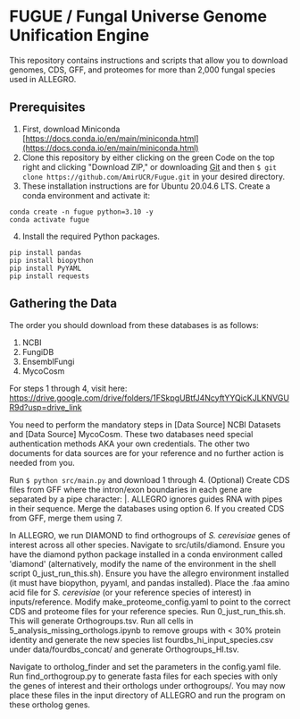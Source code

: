 # FUGUE / Fungal Universe Genome Unification Engine

This repository contains instructions and scripts that allow you to download genomes, CDS, GFF, and proteomes for more than 2,000 fungal species used in ALLEGRO.

## Prerequisites
1. First, download Miniconda [https://docs.conda.io/en/main/miniconda.html](https://docs.conda.io/en/main/miniconda.html)
2. Clone this repository by either clicking on the green Code on the top right and clicking "Download ZIP," or downloading [Git](https://git-scm.com/book/en/v2/Getting-Started-Installing-Git) and then `$ git clone https://github.com/AmirUCR/Fugue.git` in your desired directory.
3. These installation instructions are for Ubuntu 20.04.6 LTS. Create a conda environment and activate it:

```
conda create -n fugue python=3.10 -y
conda activate fugue
```

4. Install the required Python packages.

```
pip install pandas
pip install biopython
pip install PyYAML
pip install requests
```

## Gathering the Data
The order you should download from these databases is as follows:

1. NCBI
2. FungiDB
3. EnsemblFungi
4. MycoCosm

For steps 1 through 4, visit here: https://drive.google.com/drive/folders/1FSkpgUBtfJ4NcyftYYQicKJLKNVGUR9d?usp=drive_link


You need to perform the mandatory steps in [Data Source] NCBI Datasets and [Data Source] MycoCosm. These two databases need special authentication methods AKA your own credentials. The other two documents for data sources are for your reference and no further action is needed from you.


Run `$ python src/main.py` and download 1 through 4. (Optional) Create CDS files from GFF where the intron/exon boundaries in each gene are separated by a pipe character: |. ALLEGRO ignores guides RNA with pipes in their sequence. Merge the databases using option 6. If you created CDS from GFF, merge them using 7.

In ALLEGRO, we run DIAMOND to find orthogroups of *S. cerevisiae* genes of interest across all other species. Navigate to src/utils/diamond. Ensure you have the diamond python package installed in a conda environment called 'diamond' (alternatively, modify the name of the environment in the shell script 0_just_run_this.sh). Ensure you have the allegro environment installed (it must have biopython, pyyaml, and pandas installed). Place the .faa amino acid file for *S. cerevisiae* (or your reference species of interest) in inputs/reference. Modify make_proteome_config.yaml to point to the correct CDS and proteome files for your reference species. Run 0_just_run_this.sh. This will generate Orthogroups.tsv. Run all cells in 5_analysis_missing_orthologs.ipynb to remove groups with < 30% protein identity and generate the new species list fourdbs_hi_input_species.csv under data/fourdbs_concat/ and generate Orthogroups_HI.tsv.

Navigate to ortholog_finder and set the parameters in the config.yaml file. Run find_orthogroup.py to generate fasta files for each species with only the genes of interest and their orthologs under orthogroups/. You may now place these files in the input directory of ALLEGRO and run the program on these ortholog genes.
